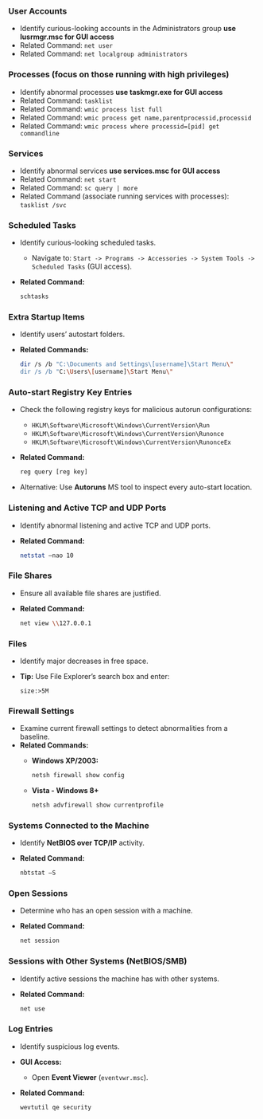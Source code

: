 
### User Accounts
- Identify curious-looking accounts in the Administrators group __use lusrmgr.msc for GUI access__
- Related Command: `net user`
- Related Command: `net localgroup administrators`
### Processes (focus on those running with high privileges)
- Identify abnormal processes __use taskmgr.exe for GUI access__
- Related Command: `tasklist`
-  Related Command: `wmic process list full`
-  Related Command: `wmic process get name,parentprocessid,processid`
-  Related Command: `wmic process where processid=[pid] get commandline`
### Services
- Identify abnormal services  __use services.msc for GUI access__
-  Related Command: `net start`
-  Related Command: `sc query | more`
-  Related Command (associate running services with processes): `tasklist /svc`

### Scheduled Tasks

- Identify curious-looking scheduled tasks.
    - Navigate to: `Start -> Programs -> Accessories -> System Tools -> Scheduled Tasks` (GUI access).
- **Related Command:**

    ```sh
    schtasks
    ```


### Extra Startup Items

- Identify users’ autostart folders.
- **Related Commands:**
    
    ```sh
    dir /s /b "C:\Documents and Settings\[username]\Start Menu\"
    dir /s /b "C:\Users\[username]\Start Menu\"
    ```
    

### Auto-start Registry Key Entries

- Check the following registry keys for malicious autorun configurations:
    - `HKLM\Software\Microsoft\Windows\CurrentVersion\Run`
    - `HKLM\Software\Microsoft\Windows\CurrentVersion\Runonce`
    - `HKLM\Software\Microsoft\Windows\CurrentVersion\RunonceEx`
- **Related Command:**
    
    ```sh
    reg query [reg key]
    ```
    
- Alternative: Use **Autoruns** MS tool to inspect every auto-start location.

### Listening and Active TCP and UDP Ports

- Identify abnormal listening and active TCP and UDP ports.
- **Related Command:**
    
    ```sh
    netstat –nao 10
    ```
    

### File Shares

- Ensure all available file shares are justified.
- **Related Command:**
    
    ```sh
    net view \\127.0.0.1
    ```
    

### Files

- Identify major decreases in free space.
- **Tip:** Use File Explorer’s search box and enter:
    
    ```
    size:>5M
    ```
    

### Firewall Settings

- Examine current firewall settings to detect abnormalities from a baseline.
- **Related Commands:**
    - **Windows XP/2003:**
        
        ```sh
        netsh firewall show config
        ```
        
    - **Vista - Windows 8+**
        
        ```sh
        netsh advfirewall show currentprofile
        ```
        

### Systems Connected to the Machine

- Identify **NetBIOS over TCP/IP** activity.
- **Related Command:**
    
    ```sh
    nbtstat –S
    ```
    

### Open Sessions

- Determine who has an open session with a machine.
- **Related Command:**
    
    ```sh
    net session
    ```
    

### Sessions with Other Systems (NetBIOS/SMB)

- Identify active sessions the machine has with other systems.
- **Related Command:**
    
    ```sh
    net use
    ```
    

### Log Entries

- Identify suspicious log events.
- **GUI Access:**
    - Open **Event Viewer** (`eventvwr.msc`).
- **Related Command:**
    
    ```sh
    wevtutil qe security
    ```